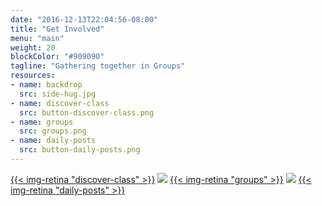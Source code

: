 ```yaml
---
date: "2016-12-13T22:04:56-08:00"
title: "Get Involved"
menu: "main"
weight: 20
blockColor: "#909090"
tagline: "Gathering together in Groups"
resources:
- name: backdrop
  src: side-hug.jpg
- name: discover-class
  src: button-discover-class.png
- name: groups
  src: groups.png
- name: daily-posts
  src: button-daily-posts.png
---
```


<div class="page-buttons">
  <a href="discover-class/">{{< img-retina "discover-class" >}}</a>
  <img class="separator" src="img/nav-separator.png" />
  <a href="groups/">{{< img-retina "groups" >}}</a>
  <img class="separator" src="img/nav-separator.png" />
  <a href="https://www.youtube.com/channel/UCRe_QiHhuGwlIY43ECFopNQ">{{< img-retina "daily-posts" >}}</a>
</div>

